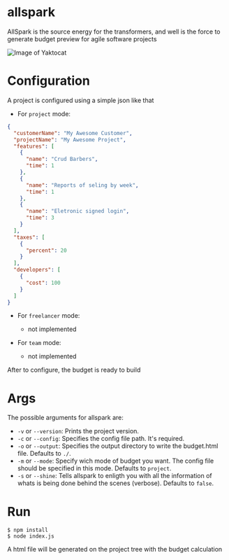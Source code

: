 # allspark
AllSpark is the source energy for the transformers, and well is the force to generate budget preview for agile software projects

![Image of Yaktocat](https://static.wikia.nocookie.net/transformers/images/9/94/O_AllSpark_Bayverse.jpg/revision/latest?cb=20210111221312&path-prefix=pt)

# Configuration
A project is configured using a simple json like that

- For `project` mode: 
```json
{
  "customerName": "My Awesome Customer",
  "projectName": "My Awesome Project",
  "features": [
    {
      "name": "Crud Barbers",
      "time": 1
    },
    {
      "name": "Reports of seling by week",
      "time": 1
    },
    {
      "name": "Eletronic signed login",
      "time": 3
    }
  ],
  "taxes": [
    {
      "percent": 20
    }
  ],
  "developers": [
    {
      "cost": 100
    }
  ]
}
```

- For `freelancer` mode: 
  * not implemented

- For `team` mode:
  * not implemented

After to configure, the budget is ready to build

# Args

The possible arguments for allspark are: 
  - `-v` or `--version`: Prints the project version.
  - `-c` or `--config`: Specifies the config file path. It's required.
  - `-o` or `--output`: Specifies the output directory to write the budget.html file. Defaults to `./`.
  - `-m` or `--mode`: Specify wich mode of budget you want. The config file should be specified in this mode. Defaults to `project`.
  - `-s` or `--shine`: Tells allspark to enligth you with all the information of whats is being done behind the scenes (verbose). Defaults to `false`.

# Run
```shell
$ npm install
$ node index.js
```

A html file will be generated on the project tree with the budget calculation
